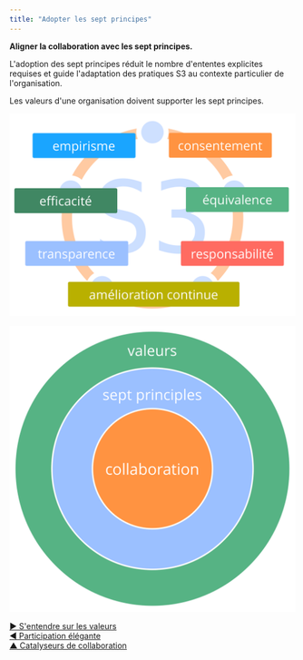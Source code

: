 ```yaml
---
title: "Adopter les sept principes"
---
```



**Aligner la collaboration avec les sept principes.**

L'adoption des sept principes réduit le nombre d'ententes explicites requises et guide l'adaptation des pratiques S3 au contexte particulier de l'organisation.

Les valeurs d'une organisation doivent supporter les sept principes.

![Les sept principes](img/framework/s3-principles-plain.png)

![Les valeurs d'une organisation doivent supporter les sept principes](img/collaboration-values/values-7principles.png)

[&#9654; S'entendre sur les valeurs](agree-on-values.html)<br/>[&#9664; Participation élégante](artful-participation.html)<br/>[&#9650; Catalyseurs de collaboration](enablers-of-collaboration.html)

